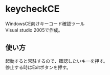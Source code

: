 # keycheckCE
WindowsCE向けキーコード確認ツール <br>
Visual studio 2005で作成。
## 使い方
起動すると常駐するので、確認したいキーを押す。<br>
停止する時はExitボタンを押す。

